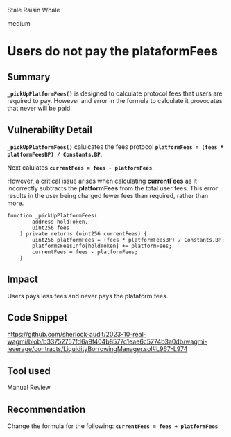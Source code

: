 Stale Raisin Whale

medium

# Users do not pay the plataformFees
## Summary
**`_pickUpPlatformFees()`** is designed to calculate protocol fees that users are required to pay. However and error in the formula to calculate it provocates that never will be paid.
## Vulnerability Detail
**`_pickUpPlatformFees()`** calulcates the fees protocol **`platformFees = (fees * platformFeesBP) / Constants.BP`**. 

Next calulates **`currentFees = fees - platformFees`**.

However, a critical issue arises when calculating **currentFees** as it incorrectly subtracts the **platformFees** from the total user fees. This error results in the user being charged fewer fees than required, rather than more.
```Solidity
function _pickUpPlatformFees(
        address holdToken,
        uint256 fees
    ) private returns (uint256 currentFees) {
        uint256 platformFees = (fees * platformFeesBP) / Constants.BP;
        platformsFeesInfo[holdToken] += platformFees;
        currentFees = fees - platformFees;  
    }
```
## Impact
Users pays less fees and never pays the plataform fees.
## Code Snippet
https://github.com/sherlock-audit/2023-10-real-wagmi/blob/b33752757fd6a9f404b8577c1eae6c5774b3a0db/wagmi-leverage/contracts/LiquidityBorrowingManager.sol#L967-L974
## Tool used
Manual Review
## Recommendation
Change the formula for the following:
**`currentFees = fees + platformFees`**